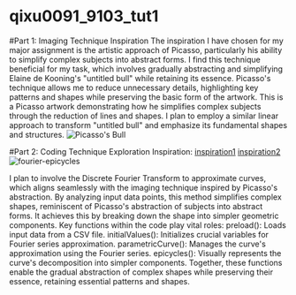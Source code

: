 # qixu0091_9103_tut1
#Part 1: Imaging Technique Inspiration
The inspiration I have chosen for my major assignment is the artistic approach of Picasso, particularly his ability to simplify complex subjects into abstract forms. I find this technique beneficial for my task, which involves gradually abstracting and simplifying Elaine de Kooning's "untitled bull" while retaining its essence. Picasso's technique allows me to reduce unnecessary details, highlighting key patterns and shapes while preserving the basic form of the artwork.
This is a Picasso artwork demonstrating how he simplifies complex subjects through the reduction of lines and shapes. I plan to employ a similar linear approach to transform "untitled bull" and emphasize its fundamental shapes and structures.
![Picasso's Bull](https://www.dailyartmagazine.com/wp-content/uploads/2017/04/Picasso_taureau.jpg)

#Part 2: Coding Technique Exploration
Inspiration:
[inspiration1](https://editor.p5js.org/jcponce/sketches/r1S3-nY-4)
[inspiration2](https://www.dynamicmath.xyz/fourier-epicycles/)
![fourier-epicycles](https://www.dynamicmath.xyz/fourier-epicycles/images/epicy-2.png)


I plan to involve the Discrete Fourier Transform to approximate curves, which aligns seamlessly with the imaging technique inspired by Picasso's abstraction. By analyzing input data points, this method simplifies complex shapes, reminiscent of Picasso's abstraction of subjects into abstract forms. It achieves this by breaking down the shape into simpler geometric components. 
Key functions within the code play vital roles:
preload(): Loads input data from a CSV file.
initialValues(): Initializes crucial variables for Fourier series approximation.
parametricCurve(): Manages the curve's approximation using the Fourier series.
epicycles(): Visually represents the curve's decomposition into simpler components.
Together, these functions enable the gradual abstraction of complex shapes while preserving their essence, retaining essential patterns and shapes.

